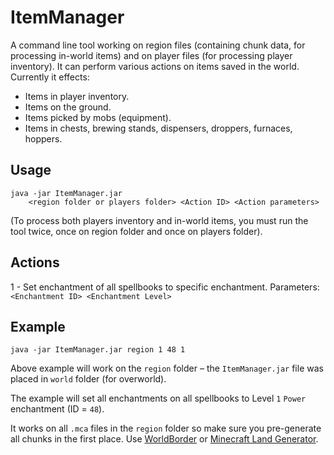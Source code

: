 # ItemManager #

A command line tool working on region files (containing chunk data, for processing in-world items) and on player files (for processing player inventory). It can perform various actions on items saved in the world. Currently it effects:

* Items in player inventory.
* Items on the ground.
* Items picked by mobs (equipment).
* Items in chests, brewing stands, dispensers, droppers, furnaces, hoppers.

## Usage ##

```
java -jar ItemManager.jar
    <region folder or players folder> <Action ID> <Action parameters>
```

(To process both players inventory and in-world items, you must run the tool twice, once on region folder and once on players folder).

## Actions ##

1 - Set enchantment of all spellbooks to specific enchantment. Parameters: `<Enchantment ID> <Enchantment Level>`

## Example ##

```
java -jar ItemManager.jar region 1 48 1
```

Above example will work on the `region` folder – the `ItemManager.jar` file was placed in `world` folder (for overworld).

The example will set all enchantments on all spellbooks to Level `1` `Power` enchantment (ID = `48`).

It works on all `.mca` files in the `region` folder so make sure you pre-generate all chunks in the first place. Use [WorldBorder](http://dev.bukkit.org/bukkit-plugins/worldborder/) or [Minecraft Land Generator](https://sites.google.com/site/minecraftlandgenerator/).